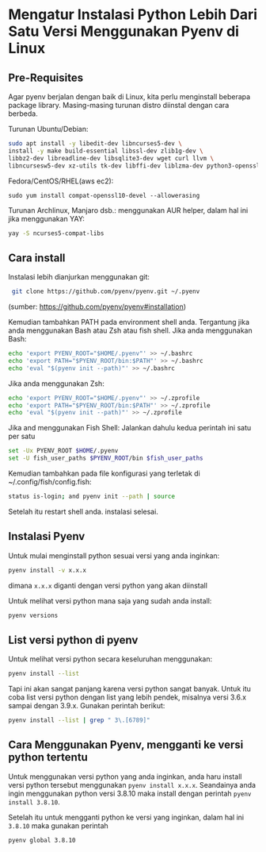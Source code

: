 # Mengatur Instalasi Python Lebih Dari Satu Versi Menggunakan Pyenv di Linux


## Pre-Requisites
Agar pyenv berjalan dengan baik di Linux, kita perlu menginstall beberapa package library. Masing-masing turunan distro diinstal dengan cara berbeda.

Turunan Ubuntu/Debian:
```bash
sudo apt install -y libedit-dev libncurses5-dev \
install -y make build-essential libssl-dev zlib1g-dev \
libbz2-dev libreadline-dev libsqlite3-dev wget curl llvm \
libncursesw5-dev xz-utils tk-dev libffi-dev liblzma-dev python3-openssl
```
Fedora/CentOS/RHEL(aws ec2):
```
sudo yum install compat-openssl10-devel --allowerasing
```
Turunan Archlinux, Manjaro dsb.:
menggunakan AUR helper, dalam hal ini jika menggunakan YAY:
```bash
yay -S ncurses5-compat-libs 
```

## Cara install
Instalasi lebih dianjurkan menggunakan git:
```bash
 git clone https://github.com/pyenv/pyenv.git ~/.pyenv
```
(sumber: https://github.com/pyenv/pyenv#installation)

Kemudian tambahkan PATH pada environment shell anda. Tergantung jika anda menggunakan Bash atau Zsh atau fish shell.
Jika anda menggunakan Bash:
```bash
echo 'export PYENV_ROOT="$HOME/.pyenv"' >> ~/.bashrc
echo 'export PATH="$PYENV_ROOT/bin:$PATH"' >> ~/.bashrc
echo 'eval "$(pyenv init --path)"' >> ~/.bashrc
```
Jika anda menggunakan Zsh:
```bash
echo 'export PYENV_ROOT="$HOME/.pyenv"' >> ~/.zprofile
echo 'export PATH="$PYENV_ROOT/bin:$PATH"' >> ~/.zprofile
echo 'eval "$(pyenv init --path)"' >> ~/.zprofile
```
Jika and menggunakan Fish Shell:
Jalankan dahulu kedua perintah ini satu per satu
```bash
set -Ux PYENV_ROOT $HOME/.pyenv
set -U fish_user_paths $PYENV_ROOT/bin $fish_user_paths
```
Kemudian tambahkan pada file konfigurasi yang terletak di ~/.config/fish/config.fish:
```bash
status is-login; and pyenv init --path | source
```
Setelah itu restart shell anda. instalasi selesai.

## Instalasi Pyenv
Untuk mulai menginstall python sesuai versi yang anda inginkan:
```bash
pyenv install -v x.x.x
```
dimana `x.x.x` diganti dengan versi python yang akan diinstall

Untuk melihat versi python mana saja yang sudah anda install:
```bash
pyenv versions
```
## List versi python di pyenv
Untuk melihat versi python secara keseluruhan menggunakan:
```bash
pyenv install --list
```
Tapi ini akan sangat panjang karena versi python sangat banyak.
Untuk itu coba list versi python dengan list yang lebih pendek, misalnya versi 3.6.x sampai dengan 3.9.x. Gunakan perintah berikut:
```bash
pyenv install --list | grep " 3\.[6789]"
```
## Cara Menggunakan Pyenv, mengganti ke versi python tertentu
Untuk menggunakan versi python yang anda inginkan, anda haru install versi python tersebut menggunakan `pyenv install x.x.x`. Seandainya anda ingin menggunakan python versi 3.8.10 maka install dengan perintah `pyenv install 3.8.10`.

Setelah itu untuk mengganti python ke versi yang inginkan, dalam hal ini `3.8.10` maka gunakan perintah
```bash
pyenv global 3.8.10
```

